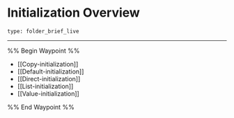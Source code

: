 # Initialization Overview
 
```ccard
type: folder_brief_live
```
 
---

%% Begin Waypoint %%
- [[Copy-initialization]]
- [[Default-initialization]]
- [[Direct-initialization]]
- [[List-initialization]]
- [[Value-initialization]]

%% End Waypoint %%
